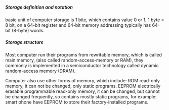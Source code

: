 ##### Storage definition and notation

basic unit of computer storage is 1 bite, which contains value 0 or 1,  1 byte = 8 bit,
on a 64-bit register and 64-bit memory addressing typically has 64-bit (8-byte) words.

##### Storage structure

Most computer run their programs from rewritable memory, which is called main memory,
(also called random-access-memory or RAM), they commonly is implemented in a semiconductor
technology called dynamic random-access memory (DRAM).

Computer also use other forms of memory, which include:
ROM read-only memory, it can not be changed, only static programs.
EEPROM electrically erasable programmable read-only memory, it can be changed, but cannot be changed frequently,
so contains mostly static programs, for example: smart phone have EEPROM to store their factory-installed programs.
